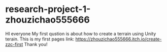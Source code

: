 # research-project-1-zhouzichao555666
HI everyone
    My first qustion is about how to create a terrain using Unity terain.
    This is my first pages link: https://zhouzichao555666.itch.io/create-zzc-first
Thank you!
